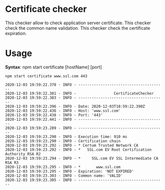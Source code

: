 # Certificate checker

This checker allow to check application  server certificate.
This checker check the common name validation.
This checker check the certificate expiration.

# Usage

__Syntax__: npm start certificate [hostName] [port]

`npm start certificate www.ssl.com 443`

```
2020-12-03 19:59:22.378 - INFO - ---------------------------------------
2020-12-03 19:59:22.381 - INFO -                 CertificateChecker
2020-12-03 19:59:22.383 - INFO - ---------------------------------------
2020-12-03 19:59:22.396 - INFO - Date: 2020-12-03T18:59:22.390Z
2020-12-03 19:59:22.436 - INFO - Host: 'www.ssl.com'
2020-12-03 19:59:22.438 - INFO - Port: '443'
2020-12-03 19:59:22.441 - INFO - ---------------------------------------
2020-12-03 19:59:23.289 - INFO - ---------------------------------------
2020-12-03 19:59:23.290 - INFO - Execution time: 910 ms
2020-12-03 19:59:23.290 - INFO - Certification chain
2020-12-03 19:59:23.292 - INFO - * Certum Trusted Network CA
2020-12-03 19:59:23.292 - INFO - *   SSL.com EV Root Certification Authority RSA R2
2020-12-03 19:59:23.294 - INFO - *     SSL.com EV SSL Intermediate CA RSA R3
2020-12-03 19:59:23.295 - INFO - *       www.ssl.com
2020-12-03 19:59:23.295 - INFO - Expiration: 'NOT EXPIRED'
2020-12-03 19:59:23.303 - INFO - Common name: 'VALID'
2020-12-03 19:59:23.305 - INFO - ---------------------------------------
```